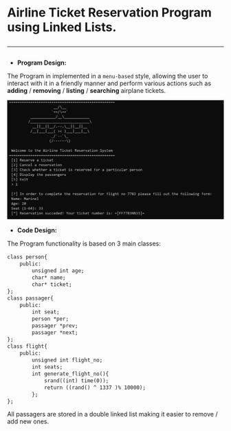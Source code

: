 # Airline Ticket Reservation Program using Linked Lists. <hr>
- **Program Design:**

The Program in implemented in a `menu-based` style, allowing the user to interact with it in a friendly manner and perform various actions such as **adding** / **removing** / **listing** / **searching** airplane tickets.

![Emulation](https://raw.githubusercontent.com/Fineas/Algorithms-and-Data-Structures/master/Projects/Project3/img/preview.PNG )

- **Code Design:**

The Program functionality is based on 3 main classes:
```
class person{
    public:
        unsigned int age;
        char* name;
        char* ticket;
};
class passager{
    public:
        int seat;
        person *per;
        passager *prev;
        passager *next;
};
class flight{
    public:
        unsigned int flight_no;
        int seats;
        int generate_flight_no(){
            srand((int) time(0));
            return ((rand() ^ 1337 )% 10000);
        };
};
```
All passagers are stored in a double linked list making it easier to remove / add new ones.